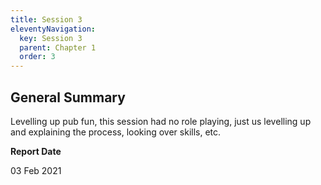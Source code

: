 ```yaml
---
title: Session 3
eleventyNavigation:
  key: Session 3
  parent: Chapter 1
  order: 3
---
```


## General Summary

Levelling up pub fun, this session had no role playing, just us levelling up and explaining the process, looking over skills, etc.

**Report Date**

03 Feb 2021